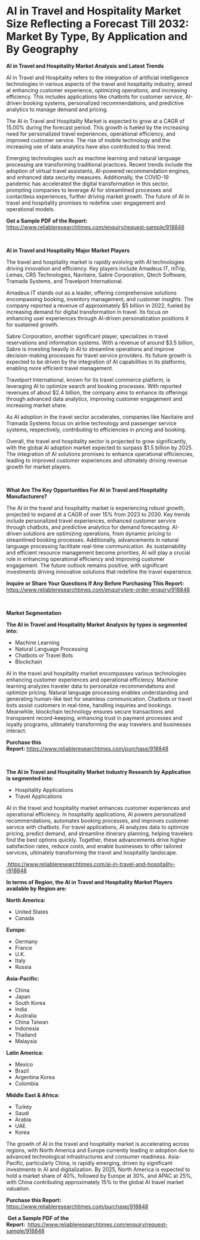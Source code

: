 <p><h1>AI in Travel and Hospitality Market Size Reflecting a Forecast Till 2032: Market By Type, By Application and By Geography</h1></p><p><strong>AI in Travel and Hospitality Market Analysis and Latest Trends</strong></p>
<p><p>AI in Travel and Hospitality refers to the integration of artificial intelligence technologies in various aspects of the travel and hospitality industry, aimed at enhancing customer experience, optimizing operations, and increasing efficiency. This includes applications like chatbots for customer service, AI-driven booking systems, personalized recommendations, and predictive analytics to manage demand and pricing.</p><p>The AI in Travel and Hospitality Market is expected to grow at a CAGR of 15.00% during the forecast period. This growth is fueled by the increasing need for personalized travel experiences, operational efficiency, and improved customer service. The rise of mobile technology and the increasing use of data analytics have also contributed to this trend. </p><p>Emerging technologies such as machine learning and natural language processing are transforming traditional practices. Recent trends include the adoption of virtual travel assistants, AI-powered recommendation engines, and enhanced data security measures. Additionally, the COVID-19 pandemic has accelerated the digital transformation in this sector, prompting companies to leverage AI for streamlined processes and contactless experiences, further driving market growth. The future of AI in travel and hospitality promises to redefine user engagement and operational models.</p></p>
<p><strong>Get a Sample PDF of the Report:&nbsp;</strong> <a href="https://www.reliableresearchtimes.com/enquiry/request-sample/918848?utm_campaign=3325&utm_medium=2&utm_source=Github&utm_content=ia&utm_term=16042025&utm_id=ai-in-travel-and-hospitality">https://www.reliableresearchtimes.com/enquiry/request-sample/918848</a></p>
<p>&nbsp;</p>
<p><strong>AI in Travel and Hospitality Major Market Players</strong></p>
<p><p>The travel and hospitality market is rapidly evolving with AI technologies driving innovation and efficiency. Key players include Amadeus IT, mTrip, Lemax, CRS Technologies, Navitaire, Sabre Corporation, Qtech Software, Tramada Systems, and Travelport International.</p><p>Amadeus IT stands out as a leader, offering comprehensive solutions encompassing booking, inventory management, and customer insights. The company reported a revenue of approximately $5 billion in 2022, fueled by increasing demand for digital transformation in travel. Its focus on enhancing user experiences through AI-driven personalization positions it for sustained growth.</p><p>Sabre Corporation, another significant player, specializes in travel reservations and information systems. With a revenue of around $3.5 billion, Sabre is investing heavily in AI to streamline operations and improve decision-making processes for travel service providers. Its future growth is expected to be driven by the integration of AI capabilities in its platforms, enabling more efficient travel management.</p><p>Travelport International, known for its travel commerce platform, is leveraging AI to optimize search and booking processes. With reported revenues of about $2.4 billion, the company aims to enhance its offerings through advanced data analytics, improving customer engagement and increasing market share.</p><p>As AI adoption in the travel sector accelerates, companies like Navitaire and Tramada Systems focus on airline technology and passenger service systems, respectively, contributing to efficiencies in pricing and booking.</p><p>Overall, the travel and hospitality sector is projected to grow significantly, with the global AI adoption market expected to surpass $1.5 billion by 2025. The integration of AI solutions promises to enhance operational efficiencies, leading to improved customer experiences and ultimately driving revenue growth for market players.</p></p>
<p>&nbsp;</p>
<p><strong>What Are The Key Opportunities For AI in Travel and Hospitality Manufacturers?</strong></p>
<p><p>The AI in the travel and hospitality market is experiencing robust growth, projected to expand at a CAGR of over 15% from 2023 to 2030. Key trends include personalized travel experiences, enhanced customer service through chatbots, and predictive analytics for demand forecasting. AI-driven solutions are optimizing operations, from dynamic pricing to streamlined booking processes. Additionally, advancements in natural language processing facilitate real-time communication. As sustainability and efficient resource management become priorities, AI will play a crucial role in enhancing operational efficiency and improving customer engagement. The future outlook remains positive, with significant investments driving innovative solutions that redefine the travel experience.</p></p>
<p><strong>Inquire or Share Your Questions If Any Before Purchasing This Report:</strong> <a href="https://www.reliableresearchtimes.com/enquiry/pre-order-enquiry/918848?utm_campaign=3325&utm_medium=2&utm_source=Github&utm_content=ia&utm_term=16042025&utm_id=ai-in-travel-and-hospitality">https://www.reliableresearchtimes.com/enquiry/pre-order-enquiry/918848</a></p>
<p>&nbsp;</p>
<p><strong>Market Segmentation</strong></p>
<p><strong>The AI in Travel and Hospitality Market Analysis by types is segmented into:</strong></p>
<p><ul><li>Machine Learning</li><li>Natural Language Processing</li><li>Chatbots or Travel Bots</li><li>Blockchain</li></ul></p>
<p><p>AI in the travel and hospitality market encompasses various technologies enhancing customer experiences and operational efficiency. Machine learning analyzes traveler data to personalize recommendations and optimize pricing. Natural language processing enables understanding and generating human-like text for seamless communication. Chatbots or travel bots assist customers in real-time, handling inquiries and bookings. Meanwhile, blockchain technology ensures secure transactions and transparent record-keeping, enhancing trust in payment processes and loyalty programs, ultimately transforming the way travelers and businesses interact.</p></p>
<p><strong>Purchase this Report:&nbsp;</strong><a href="https://www.reliableresearchtimes.com/purchase/918848?utm_campaign=3325&utm_medium=2&utm_source=Github&utm_content=ia&utm_term=16042025&utm_id=ai-in-travel-and-hospitality">https://www.reliableresearchtimes.com/purchase/918848</a></p>
<p>&nbsp;</p>
<p><strong>The AI in Travel and Hospitality Market Industry Research by Application is segmented into:</strong></p>
<p><ul><li>Hospitality Applications</li><li>Travel Applications</li></ul></p>
<p><p>AI in the travel and hospitality market enhances customer experiences and operational efficiency. In hospitality applications, AI powers personalized recommendations, automates booking processes, and improves customer service with chatbots. For travel applications, AI analyzes data to optimize pricing, predict demand, and streamline itinerary planning, helping travelers find the best options quickly. Together, these advancements drive higher satisfaction rates, reduce costs, and enable businesses to offer tailored services, ultimately transforming the travel and hospitality landscape.</p></p>
<p><a href="https://www.reliableresearchtimes.com/ai-in-travel-and-hospitality-r918848?utm_campaign=3325&utm_medium=2&utm_source=Github&utm_content=ia&utm_term=16042025&utm_id=ai-in-travel-and-hospitality">&nbsp;https://www.reliableresearchtimes.com/ai-in-travel-and-hospitality-r918848</a></p>
<p><strong>In terms of Region, the AI in Travel and Hospitality Market Players available by Region are:</strong></p>
<p>
    <p> <strong> North America: </strong>
        <ul>
            <li>United States</li>
            <li>Canada</li>
        </ul>
        </p> 
    <p> <strong> Europe: </strong>
        <ul>
            <li>Germany</li>
            <li>France</li>
            <li>U.K.</li>
            <li>Italy</li>
            <li>Russia</li>
        </ul>
        </p> 
    <p> <strong> Asia-Pacific: </strong>
        <ul>
            <li>China</li>
            <li>Japan</li>
            <li>South Korea</li>
            <li>India</li>
            <li>Australia</li>
            <li>China Taiwan</li>
            <li>Indonesia</li>
            <li>Thailand</li>
            <li>Malaysia</li>
        </ul>
        </p> 
    <p> <strong> Latin America: </strong>
        <ul>
            <li>Mexico</li>
            <li>Brazil</li>
            <li>Argentina Korea</li>
            <li>Colombia</li>
        </ul>
        </p> 
    <p> <strong> Middle East & Africa: </strong>
        <ul>
            <li>Turkey</li>
            <li>Saudi</li>
            <li>Arabia</li>
            <li>UAE</li>
            <li>Korea</li>
        </ul>
    </p>
    </p>
<p><p>The growth of AI in the travel and hospitality market is accelerating across regions, with North America and Europe currently leading in adoption due to advanced technological infrastructures and consumer readiness. Asia-Pacific, particularly China, is rapidly emerging, driven by significant investments in AI and digitalization. By 2025, North America is expected to hold a market share of 40%, followed by Europe at 30%, and APAC at 25%, with China contributing approximately 15% to the global AI travel market valuation.</p></p>
<p><strong>Purchase this Report: </strong><a href="https://www.reliableresearchtimes.com/purchase/918848?utm_campaign=3325&utm_medium=2&utm_source=Github&utm_content=ia&utm_term=16042025&utm_id=ai-in-travel-and-hospitality">https://www.reliableresearchtimes.com/purchase/918848</a></p>
<p>&nbsp;<strong>Get a Sample PDF of the Report:&nbsp;&nbsp;</strong><a href="https://www.reliableresearchtimes.com/enquiry/request-sample/918848?utm_campaign=3325&utm_medium=2&utm_source=Github&utm_content=ia&utm_term=16042025&utm_id=ai-in-travel-and-hospitality">https://www.reliableresearchtimes.com/enquiry/request-sample/918848</a></p>
<p><strong></strong></p>
<p><p></p><p></p><p></p></p>